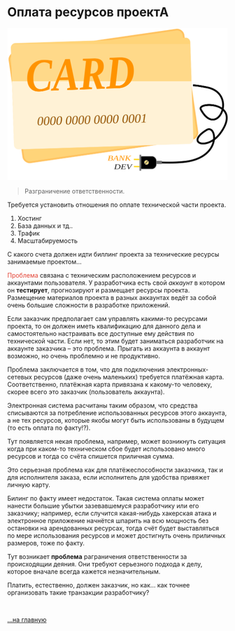 <div class="navi"><nav id="navi"><!-- js --></nav></div>

# Оплата ресурсов проектА
 
 <span id='billing-img' class="img" style="cursor:pointer" onclick="imgResize()">![Как подключать](assets/svg/billing.svg)</span>

>Разграничение ответственности.

Требуется установить отношения по оплате технической части проекта.

1. Хостинг
2. База данных и тд..
3. Трафик
4. Масштабируемость

С какого счета должен идти биллинг проекта за технические ресурсы занимаемые проектом…

<span style="color: #e34234;">Проблема</span> связана с техническим расположением ресурсов и аккаунтами пользователя. У разработчика есть свой *аккаунт* в котором он **тестирует**, прогнозируют и размещает ресурсы проекта. Размещение материалов проекта в разных аккаунтах ведёт за собой очень большие сложности в разработке приложений.

Eсли заказчик предполагает сам управлять какими-то ресурсами проекта, то он должен иметь квалификацию для данного дела и самостоятельно настраивать все доступные ему действия по технической части. Если нет, то этим будет заниматься разработчик на аккаунте заказчика – это проблема. Прыгать из аккаунта в аккаунт возможно, но очень проблемно и не продуктивно.

 Проблема заключается в том, что для подключения электронных-сетевых ресурсов (даже очень маленьких) требуется платёжная карта. 
 Соответственно, платёжная карта привязана к какому-то человеку, скорее всего это заказчик (пользователь аккаунта). 

 Электронная система расчитаны таким образом, что средства списываются за потребление использованных ресурсов этого аккаунта, а не тех ресурсов, которые якобы могут быть использованы в будущем (то есть оплата по факту!?). 

 Тут появляется некая проблема, например, может возникнуть ситуация когда при каком-то техническом сбое будет использовано много ресурсов и тогда со счёта спишется приличная сумма. 

 Это серьезная проблема как для платёжеспособности заказчика, так и для исполнителя заказа, если исполнитель для удобства привяжет личную карту.

  Билинг по факту имеет недостаток. Такая система оплаты может нанести большие убытки зазевавшемуся разработчику или его заказчику; 
  например, если случится какая-нибудь хакерская атака и электронное приложение начнётся шпарить на всю мощность без остановки на арендованных ресурсах, тогда счёт будет выставляться по мере использования ресурсов и может достигнуть очень приличных размеров, тоже по факту.

  Тут возникает **проблема** раграничения ответственности за происходящии деяния. Они требуют серьезного подхода к делу, которое вначале всегда кажется незначительным.

  Платить, естественно, должен заказчик, но как… как точнее организовать такие транзакции разработчику?

<br>

[…на главную](/)

<br>

<script src="assets/js/navi.js"></script>